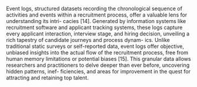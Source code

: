 Event logs, structured datasets recording the chronological sequence of activities and
events within a recruitment process, offer a valuable lens for understanding its intri-
cacies [14]. Generated by information systems like recruitment software and applicant
tracking systems, these logs capture every applicant interaction, interview stage, and
hiring decision, unveiling a rich tapestry of candidate journeys and process dynam-
ics. Unlike traditional static surveys or self-reported data, event logs offer objective,
unbiased insights into the actual flow of the recruitment process, free from human
memory limitations or potential biases [15]. This granular data allows researchers
and practitioners to delve deeper than ever before, uncovering hidden patterns, inef-
ficiencies, and areas for improvement in the quest for attracting and retaining top
talent. 
